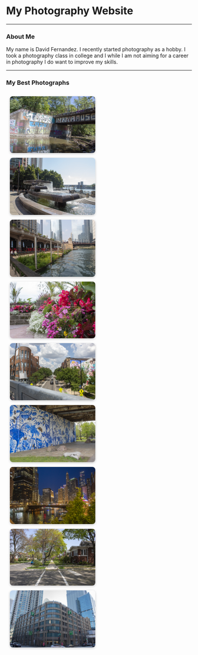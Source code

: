 <html>
  <head>
    <title>my website</title>
    <style>
      .gallery {
        display: flex;
        flex-wrap: wrap;
        justify-content: space-evenly;
        gap: 10px;
        padding: 10px;
      }
      .gallery img {
        width: 48%;
        height: auto;
        border-radius: 8px;
        box-shadow: 0 2px 6px rgba(0,0,0,0.2);
      }
      @media (max-width: 600px) {
        .gallery img {
          width: 100%;
        }
      }
    </style>
  </head>
  <body>
    <h1>My Photography Website</h1>
    <hr>
    <h3>About Me</h3>
    <p>My name is David Fernandez. I recently started photography as a hobby. I took a photography class in college and I while I am not aiming for a career in photography I do want to improve my skills.</p>
    <hr>
    <h3>My Best Photographs</h3>
    <div class="gallery">
      <a href="Project9.html">
      <img src="Best/IMG_1256_Best.jpg" loading="lazy" alt="Project 9">
      </a>
      <a href="Project8.html">
      <img src="Best/IMG_1149_Best.jpg" loading="lazy" alt="Project 8">
      </a>
      <a href="Project7.html">
      <img src="Best/IMG_0907_Best.jpg" loading="lazy" alt="Project 7">
      </a>
      <a href="Project6.html">
      <img src="Best/IMG_0850_Best.jpg" loading="lazy" alt="Project 6">
      </a>
      <a href="Project5.html">
      <img src="Best/IMG_0801_Best.jpg" loading="lazy" alt="Project 5">
      </a>
      <a href="Project4.html">
      <img src="Best/IMG_0752_Best.jpg" loading="lazy" alt="Project 4">
      </a>
      <a href="Project3.html">
      <img src="Best/IMG_0660_Best.jpg" loading="lazy" alt="Project 3">
      </a>
      <a href="Project2.html">
      <img src="Best/IMG_0550_Best.jpg" loading="lazy" alt="Project 2">
      </a>
      <a href="Project1.html">
      <img src="Best/IMG_0488_Best.jpg" loading="lazy" alt="Project 1">
      </a>
    </div>
  </body>
</html>
